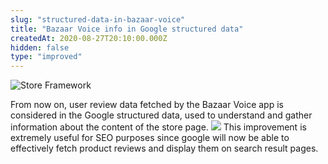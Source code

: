 ```yaml
---
slug: "structured-data-in-bazaar-voice"
title: "Bazaar Voice info in Google structured data"
createdAt: 2020-08-27T20:10:00.000Z
hidden: false
type: "improved"
---
```


![Store Framework](https://cdn.jsdelivr.net/gh/vtexdocs/dev-portal-content@main/images/structured-data-in-bazaar-voice-0.png)

From now on, user review data fetched by the Bazaar Voice app is considered in the Google structured data, used to understand and gather information about the content of the store page.
![](https://cdn.jsdelivr.net/gh/vtexdocs/dev-portal-content@main/images/structured-data-in-bazaar-voice-1.png)
This improvement is extremely useful for SEO purposes since google will now be able to effectively fetch product reviews and display them on search result pages.

